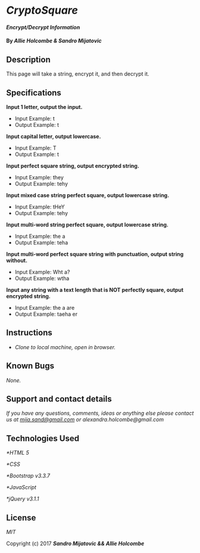 # _CryptoSquare_

#### _Encrypt/Decrypt Information_

#### By _**Allie Holcombe & Sandro Mijatovic**_

## Description

This page will take a string, encrypt it, and then decrypt it.

## Specifications

**Input 1 letter, output the input.**
* Input Example: t
* Output Example: t

**Input capital letter, output lowercase.**
* Input Example: T
* Output Example: t

**Input perfect square string, output encrypted string.**
* Input Example: they
* Output Example: tehy

**Input mixed case string perfect square, output lowercase string.**
* Input Example: tHeY
* Output Example: tehy

**Input multi-word string perfect square, output lowercase string.**
* Input Example: the a
* Output Example: teha

**Input multi-word perfect square string with punctuation, output string without.**
* Input Example: Wht a?
* Output Example: wtha

**Input any string with a text length that is NOT perfectly square, output encrypted string.**
* Input Example: the a are
* Output Example: taeha er

## Instructions

* _Clone to local machine, open in browser._

## Known Bugs

_None._

## Support and contact details

_If you have any questions, comments, ideas or anything else please contact us at mija.sand@gmail.com or alexandra.holcombe@gmail.com_

## Technologies Used

_*HTML 5_

_*CSS_

_*Bootstrap v3.3.7_

_*JavaScript_

_*jQuery v3.1.1_

## License
_MIT_

Copyright (c) 2017 **_Sandro Mijatovic && Allie Holcombe_**
